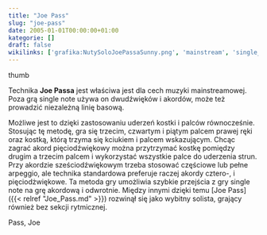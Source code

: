 ```yaml
---
title: "Joe Pass"
slug: "joe-pass"
date: 2005-01-01T00:00:00+01:00
kategorie: []
draft: false
wikilinks: ['grafika:NutySoloJoePassaSunny.png', 'mainstream', 'single_note', 'linia_basowa', 'kostka', 'kostka', 'pi%C4%99ciod%C5%BAwi%C4%99k', 'single_note', 'gra_akordowa', 'Joe_Pass', 'sekcja_rytmiczna', 'kategoria:gitarzy%C5%9Bci_jazzowi']
---
```

thumb<!-- link nie odnosił się do niczego -->

Technika **Joe Passa** jest właściwa jest dla cech muzyki
mainstreamowej<!-- link nie odnosił się do niczego -->. Poza grą single
note<!-- link nie odnosił się do niczego --> używa on dwudźwięków i akordów, może też
prowadzić niezależną linię basową<!-- link nie odnosił się do niczego -->.

Możliwe jest to dzięki zastosowaniu uderzeń kostki<!-- link nie odnosił się do niczego -->
i palców równocześnie. Stosując tę metodę, gra się trzecim, czwartym i
piątym palcem prawej ręki oraz kostką, którą trzyma się kciukiem i
palcem wskazującym. Chcąc zagrać akord pięciodźwiękowy można przytrzymać
kostkę<!-- link nie odnosił się do niczego --> pomiędzy drugim a trzecim palcem i
wykorzystać wszystkie palce do uderzenia strun. Przy akordzie
sześciodźwiękowym trzeba stosować częściowe lub pełne arpeggio, ale
technika standardowa preferuje raczej akordy cztero-, i
pięciodżwiękowe<!-- link nie odnosił się do niczego -->. Ta metoda gry umożliwia
szybkie przejścia z gry single note<!-- link nie odnosił się do niczego --> na grę
akordową<!-- link nie odnosił się do niczego --> i odwrotnie. Między innymi dzięki
temu [Joe Pass]({{< relref "Joe_Pass.md" >}}) rozwinął się jako wybitny solista,
grający również bez sekcji rytmicznej<!-- link nie odnosił się do niczego -->.

Pass, Joe<!-- link nie odnosił się do niczego -->